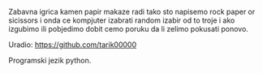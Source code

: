 Zabavna igrica kamen papir makaze radi tako sto napisemo rock paper or sicissors i onda ce kompjuter izabrati random izabir od to troje i ako izgubimo ili pobjedimo dobit cemo poruku da li zelimo pokusati ponovo.

Uradio: https://github.com/tarik00000

Programski jezik python.
